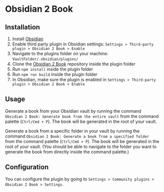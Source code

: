 # Obsidian 2 Book

## Installation

1. Install [Obsidian](https://obsidian.md/)
2. Enable third party plugin in Obsidian settings: `Settings > Third-party plugin > Obsidian 2 Book > Enable`
3. Navigate to the plugins folder on your machine: `VaultFolder/.obsidian/plugins/`
4. Clone the [Obsidian 2 Book](https://github.com/Mitra98t/obsidian2book-plugin) repository inside the plugin folder
5. Run `npm install` inside the plugin folder
6. Run `npm run build` inside the plugin folder
7. In Obsidian, make sure the plugin is enabled in `Settings > Third-party plugin > Obsidian 2 Book > Enable`

## Usage

Generate a book from your Obsidian vault by running the command `Obsidian 2 Book: Generate book from the entire vault` from the command palette (`Ctrl/Cmd + P`). The book will be generated in the root of your vault.

Generate a book from a specific folder in your vault by running the command `Obsidian 2 Book: Generate a book from a specified folder` from the command palette (`Ctrl/Cmd + P`). The book will be generated in the root of your vault.
(You should be able to navigate to the folder you want to generate the book from directly inside the command palette.)

## Configuration

You can configure the plugin by going to `Settings > Community plugins > Obsidian 2 Book > Settings`.
